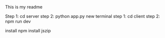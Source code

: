 This is my readme

Step 1: cd server
step 2: python app.py
new terminal
step 1: cd client
step 2: npm run dev

install npm install jszip 
